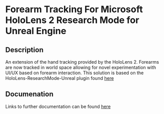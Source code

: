 # Forearm Tracking For Microsoft HoloLens 2 Research Mode for Unreal Engine

## Description

An extension of the hand tracking provided by the HoloLens 2. Forearms are now tracked in world space allowing for novel experimentation with UI/UX based on forearm interaction. This solution is based on the HoloLens-ResearchMode-Unreal plugin found [here](https://github.com/microsoft/HoloLens-ResearchMode-Unreal)

## Documenation

Links to further documentation can be found [here](https://noneuclideangeometry.wordpress.com/)
